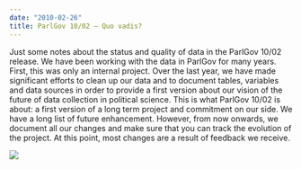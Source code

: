 ```yaml
---
date: "2010-02-26"
title: ParlGov 10/02 — Quo vadis?
---
```


Just some notes about the status and quality of data in the ParlGov 10/02 release. We have been working with the data in ParlGov for many years. First, this was only an internal project. Over the last year, we have made significant efforts to clean up our data and to document tables, variables and data sources in order to provide a first version about our vision of the future of data collection in political science. This is what ParlGov 10/02 is about: a first version of a long term project and commitment on our side. We have a long list of future enhancement. However, from now onwards, we document all our changes and make sure that you can track the evolution of the project. At this point, most changes are a result of feedback we receive.

![](/images/parliament-scotland.jpg)
